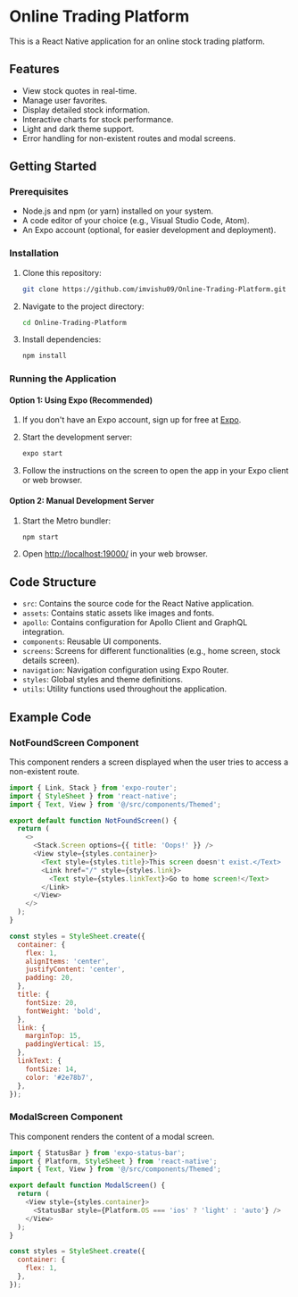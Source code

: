 # Online Trading Platform

This is a React Native application for an online stock trading platform.

## Features

- View stock quotes in real-time.
- Manage user favorites.
- Display detailed stock information.
- Interactive charts for stock performance.
- Light and dark theme support.
- Error handling for non-existent routes and modal screens.

## Getting Started

### Prerequisites

- Node.js and npm (or yarn) installed on your system.
- A code editor of your choice (e.g., Visual Studio Code, Atom).
- An Expo account (optional, for easier development and deployment).

### Installation

1. Clone this repository:
    ```bash
    git clone https://github.com/imvishu09/Online-Trading-Platform.git
    ```

2. Navigate to the project directory:
    ```bash
    cd Online-Trading-Platform
    ```

3. Install dependencies:
    ```bash
    npm install
    ```

### Running the Application

#### Option 1: Using Expo (Recommended)

1. If you don't have an Expo account, sign up for free at [Expo](https://expo.dev/).

2. Start the development server:
    ```bash
    expo start
    ```

3. Follow the instructions on the screen to open the app in your Expo client or web browser.

#### Option 2: Manual Development Server

1. Start the Metro bundler:
    ```bash
    npm start
    ```

2. Open [http://localhost:19000/](http://localhost:19000/) in your web browser.

## Code Structure

- `src`: Contains the source code for the React Native application.
- `assets`: Contains static assets like images and fonts.
- `apollo`: Contains configuration for Apollo Client and GraphQL integration.
- `components`: Reusable UI components.
- `screens`: Screens for different functionalities (e.g., home screen, stock details screen).
- `navigation`: Navigation configuration using Expo Router.
- `styles`: Global styles and theme definitions.
- `utils`: Utility functions used throughout the application.

## Example Code

### NotFoundScreen Component

This component renders a screen displayed when the user tries to access a non-existent route.

```javascript
import { Link, Stack } from 'expo-router';
import { StyleSheet } from 'react-native';
import { Text, View } from '@/src/components/Themed';

export default function NotFoundScreen() {
  return (
    <>
      <Stack.Screen options={{ title: 'Oops!' }} />
      <View style={styles.container}>
        <Text style={styles.title}>This screen doesn't exist.</Text>
        <Link href="/" style={styles.link}>
          <Text style={styles.linkText}>Go to home screen!</Text>
        </Link>
      </View>
    </>
  );
}

const styles = StyleSheet.create({
  container: {
    flex: 1,
    alignItems: 'center',
    justifyContent: 'center',
    padding: 20,
  },
  title: {
    fontSize: 20,
    fontWeight: 'bold',
  },
  link: {
    marginTop: 15,
    paddingVertical: 15,
  },
  linkText: {
    fontSize: 14,
    color: '#2e78b7',
  },
});
```

### ModalScreen Component

This component renders the content of a modal screen.

```javascript
import { StatusBar } from 'expo-status-bar';
import { Platform, StyleSheet } from 'react-native';
import { Text, View } from '@/src/components/Themed';

export default function ModalScreen() {
  return (
    <View style={styles.container}>
      <StatusBar style={Platform.OS === 'ios' ? 'light' : 'auto'} />
    </View>
  );
}

const styles = StyleSheet.create({
  container: {
    flex: 1,
  },
});
```

